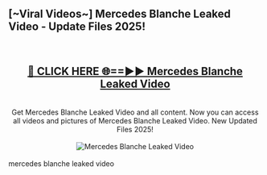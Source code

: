 <h2>[~Viral Videos~] Mercedes Blanche Leaked Video - Update Files 2025!</h2>
<br>
<div align="center">
<h2><a href="https://betterlinks.top/A2PfLJ" rel="nofollow">🔴 CLICK HERE 🌐==►► Mercedes Blanche Leaked Video</a></h2>
<br>
Get Mercedes Blanche Leaked Video and all content. Now you can access all videos and pictures of Mercedes Blanche Leaked Video. New Updated Files 2025!
<br>
<br>
<a href="https://betterlinks.top/A2PfLJ" rel="nofollow" data-target="animated-image.originalLink"><img src="https://i.ibb.co.com/WyWwxjT/player-gif2.gif" alt="Mercedes Blanche Leaked Video" style="max-width: 100%; display: inline-block;" data-target="animated-image.originalImage"></a>
</div>
<br>
mercedes blanche leaked video